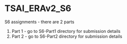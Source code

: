 # TSAI_ERAv2_S6
S6 assignments - there are 2 parts
1. Part 1 - go to S6-Part1 directory for submission details
2. Part 2 - go to S6-Part2 directory for submission details
